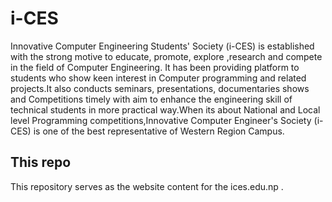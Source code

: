 # i-CES
Innovative Computer Engineering Students'​ Society (i-CES) is established with the strong motive to educate, promote, explore ,research and compete in the field of Computer Engineering. It has been providing platform to students who show keen interest in Computer programming and related projects.It also conducts seminars, presentations, documentaries shows and Competitions timely with aim to enhance the engineering skill of technical students in more practical way.When its about National and Local level Programming competitions,Innovative Computer Engineer's Society (i-CES) is one of the best representative of Western Region Campus.

## This repo
This repository serves as the website content for the ices.edu.np .
